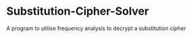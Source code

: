 # Substitution-Cipher-Solver
A program to utilise frequency analysis to decrypt a substitution cipher
